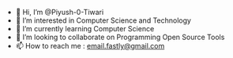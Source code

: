 - 👋 Hi, I’m @Piyush-0-Tiwari
- 👀 I’m interested in Computer Science and Technology
- 🌱 I’m currently learning Computer Science
- 💞️ I’m looking to collaborate on Programming Open Source Tools  
- 📫 How to reach me : email.fastly@gmail.com

<!---
Piyush-0-Tiwari/Piyush-0-Tiwari is a ✨ special ✨ repository because its `README.md` (this file) appears on your GitHub profile.
You can click the Preview link to take a look at your changes.
--->
